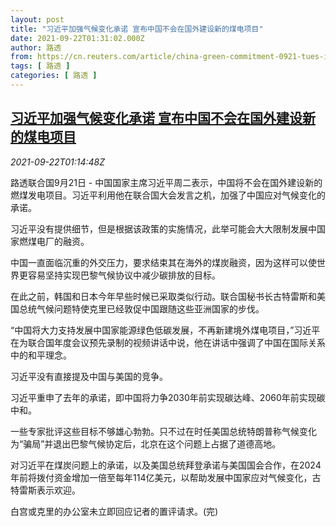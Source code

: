 ```yaml
---
layout: post
title: "习近平加强气候变化承诺 宣布中国不会在国外建设新的煤电项目"
date: 2021-09-22T01:31:02.000Z
author: 路透
from: https://cn.reuters.com/article/china-green-commitment-0921-tues-idCNKBS2GI03C
tags: [ 路透 ]
categories: [ 路透 ]
---
```

<!--1632274262000-->
[习近平加强气候变化承诺 宣布中国不会在国外建设新的煤电项目](https://cn.reuters.com/article/china-green-commitment-0921-tues-idCNKBS2GI03C)
------

<div>
<div><i>2021-09-22T01:14:48Z</i></div><p>路透联合国9月21日 - 中国国家主席习近平周二表示，中国将不会在国外建设新的燃煤发电项目。习近平利用他在联合国大会发言之机，加强了中国应对气候变化的承诺。</p><p>习近平没有提供细节，但是根据该政策的实施情况，此举可能会大大限制发展中国家燃煤电厂的融资。</p><p>中国一直面临沉重的外交压力，要求结束其在海外的煤炭融资，因为这样可以使世界更容易坚持实现巴黎气候协议中减少碳排放的目标。</p><p>在此之前，韩国和日本今年早些时候已采取类似行动。联合国秘书长古特雷斯和美国总统气候问题特使克里已经敦促中国跟随这些亚洲国家的步伐。</p><p>“中国将大力支持发展中国家能源绿色低碳发展，不再新建境外煤电项目，”习近平在为联合国年度会议预先录制的视频讲话中说，他在讲话中强调了中国在国际关系中的和平理念。</p><p>习近平没有直接提及中国与美国的竞争。</p><p>习近平重申了去年的承诺，即中国将力争2030年前实现碳达峰、2060年前实现碳中和。</p><p>一些专家批评这些目标不够雄心勃勃。只不过在时任美国总统特朗普称气候变化为“骗局”并退出巴黎气候协定后，北京在这个问题上占据了道德高地。</p><p>对习近平在煤炭问题上的承诺，以及美国总统拜登承诺与美国国会合作，在2024年前将拨付资金增加一倍至每年114亿美元，以帮助发展中国家应对气候变化，古特雷斯表示欢迎。</p><p>白宫或克里的办公室未立即回应记者的置评请求。(完)</p>
</div>
